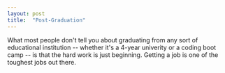 ```yaml
---
layout: post
title:  "Post-Graduation"
---
```

What most people don't tell you about graduating from any sort of educational institution -- whether it's a 4-year univerity or a coding boot camp -- is that the hard work is just beginning. Getting a job is one of the toughest jobs out there.

